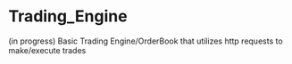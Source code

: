 # Trading_Engine
(in progress) Basic Trading Engine/OrderBook that utilizes http requests to make/execute trades
